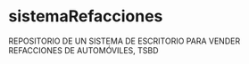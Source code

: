 # sistemaRefacciones
REPOSITORIO DE UN SISTEMA DE ESCRITORIO PARA VENDER REFACCIONES DE AUTOMÓVILES, TSBD

